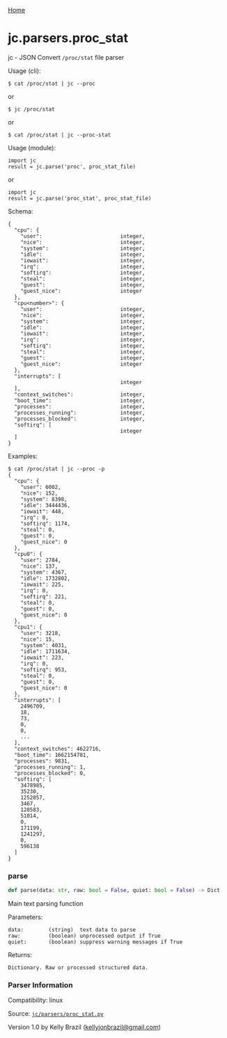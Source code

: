 [Home](https://kellyjonbrazil.github.io/jc/)
<a id="jc.parsers.proc_stat"></a>

# jc.parsers.proc\_stat

jc - JSON Convert `/proc/stat` file parser

Usage (cli):

    $ cat /proc/stat | jc --proc

or

    $ jc /proc/stat

or

    $ cat /proc/stat | jc --proc-stat

Usage (module):

    import jc
    result = jc.parse('proc', proc_stat_file)

or

    import jc
    result = jc.parse('proc_stat', proc_stat_file)

Schema:

    {
      "cpu": {
        "user":                         integer,
        "nice":                         integer,
        "system":                       integer,
        "idle":                         integer,
        "iowait":                       integer,
        "irq":                          integer,
        "softirq":                      integer,
        "steal":                        integer,
        "guest":                        integer,
        "guest_nice":                   integer
      },
      "cpu<number>": {
        "user":                         integer,
        "nice":                         integer,
        "system":                       integer,
        "idle":                         integer,
        "iowait":                       integer,
        "irq":                          integer,
        "softirq":                      integer,
        "steal":                        integer,
        "guest":                        integer,
        "guest_nice":                   integer
      },
      "interrupts": [
                                        integer
      ],
      "context_switches":               integer,
      "boot_time":                      integer,
      "processes":                      integer,
      "processes_running":              integer,
      "processes_blocked":              integer,
      "softirq": [
                                        integer
      ]
    }

Examples:

    $ cat /proc/stat | jc --proc -p
    {
      "cpu": {
        "user": 6002,
        "nice": 152,
        "system": 8398,
        "idle": 3444436,
        "iowait": 448,
        "irq": 0,
        "softirq": 1174,
        "steal": 0,
        "guest": 0,
        "guest_nice": 0
      },
      "cpu0": {
        "user": 2784,
        "nice": 137,
        "system": 4367,
        "idle": 1732802,
        "iowait": 225,
        "irq": 0,
        "softirq": 221,
        "steal": 0,
        "guest": 0,
        "guest_nice": 0
      },
      "cpu1": {
        "user": 3218,
        "nice": 15,
        "system": 4031,
        "idle": 1711634,
        "iowait": 223,
        "irq": 0,
        "softirq": 953,
        "steal": 0,
        "guest": 0,
        "guest_nice": 0
      },
      "interrupts": [
        2496709,
        18,
        73,
        0,
        0,
        ...
      ],
      "context_switches": 4622716,
      "boot_time": 1662154781,
      "processes": 9831,
      "processes_running": 1,
      "processes_blocked": 0,
      "softirq": [
        3478985,
        35230,
        1252057,
        3467,
        128583,
        51014,
        0,
        171199,
        1241297,
        0,
        596138
      ]
    }

<a id="jc.parsers.proc_stat.parse"></a>

### parse

```python
def parse(data: str, raw: bool = False, quiet: bool = False) -> Dict
```

Main text parsing function

Parameters:

    data:        (string)  text data to parse
    raw:         (boolean) unprocessed output if True
    quiet:       (boolean) suppress warning messages if True

Returns:

    Dictionary. Raw or processed structured data.

### Parser Information
Compatibility:  linux

Source: [`jc/parsers/proc_stat.py`](https://github.com/kellyjonbrazil/jc/blob/master/jc/parsers/proc_stat.py)

Version 1.0 by Kelly Brazil (kellyjonbrazil@gmail.com)
